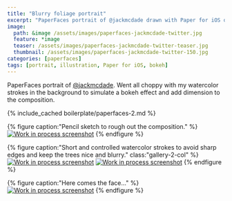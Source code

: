 ```yaml
---
title: "Blurry foliage portrait"
excerpt: "PaperFaces portrait of @jackmcdade drawn with Paper for iOS on an iPad."
image: 
  path: &image /assets/images/paperfaces-jackmcdade-twitter.jpg 
  feature: *image
  teaser: /assets/images/paperfaces-jackmcdade-twitter-teaser.jpg
  thumbnail: /assets/images/paperfaces-jackmcdade-twitter-150.jpg
categories: [paperfaces]
tags: [portrait, illustration, Paper for iOS, bokeh]
---
```


PaperFaces portrait of [@jackmcdade](https://twitter.com/jackmcdade). Went all choppy with my watercolor strokes in the background to simulate a bokeh effect and add dimension to the composition.

{% include_cached boilerplate/paperfaces-2.md %}

{% figure caption:"Pencil sketch to rough out the composition." %}
[![Work in process screenshot](/assets/images/paperfaces-jackmcdade-process-1-600.jpg)](/assets/images/paperfaces-jackmcdade-process-1-lg.jpg)
{% endfigure %}

{% figure caption:"Short and controlled watercolor strokes to avoid sharp edges and keep the trees nice and blurry." class:"gallery-2-col" %}
[![Work in process screenshot](/assets/images/paperfaces-jackmcdade-process-2-600.jpg)](/assets/images/paperfaces-jackmcdade-process-2-lg.jpg)
[![Work in process screenshot](/assets/images/paperfaces-jackmcdade-process-3-600.jpg)](/assets/images/paperfaces-jackmcdade-process-3-lg.jpg)
{% endfigure %}

{% figure caption:"Here comes the face..." %}
[![Work in process screenshot](/assets/images/paperfaces-jackmcdade-process-4-600.jpg)](/assets/images/paperfaces-jackmcdade-process-4-lg.jpg)
{% endfigure %}
